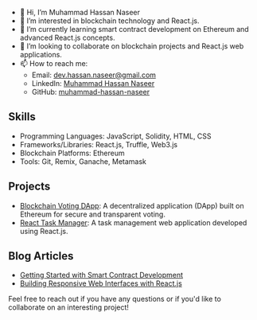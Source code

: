 - 👋 Hi, I’m Muhammad Hassan Naseer
- 👀 I’m interested in blockchain technology and React.js.
- 🌱 I’m currently learning smart contract development on Ethereum and advanced React.js concepts.
- 💞️ I’m looking to collaborate on blockchain projects and React.js web applications.
- 📫 How to reach me: 
  - Email: dev.hassan.naseer@gmail.com
  - LinkedIn: [Muhammad Hassan Naseer](https://www.linkedin.com/in/muhammad-hassan-naseer)
  - GitHub: [muhammad-hassan-naseer](https://github.com/muhammad-hassan-naseer)

## Skills

- Programming Languages: JavaScript, Solidity, HTML, CSS
- Frameworks/Libraries: React.js, Truffle, Web3.js
- Blockchain Platforms: Ethereum
- Tools: Git, Remix, Ganache, Metamask

## Projects

- [Blockchain Voting DApp](https://github.com/muhammad-hassan-naseer/blockchain-voting-dapp): A decentralized application (DApp) built on Ethereum for secure and transparent voting.
- [React Task Manager](https://github.com/muhammad-hassan-naseer/react-task-manager): A task management web application developed using React.js.

## Blog Articles

- [Getting Started with Smart Contract Development](https://example.com/getting-started-with-smart-contracts)
- [Building Responsive Web Interfaces with React.js](https://example.com/react-responsive-web-interfaces)

Feel free to reach out if you have any questions or if you'd like to collaborate on an interesting project!

